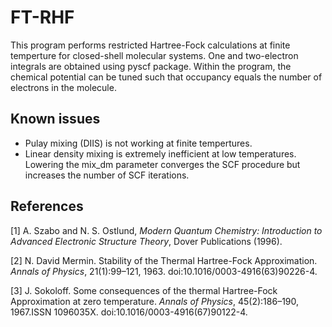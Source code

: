 # FT-RHF

This program performs restricted Hartree-Fock calculations at finite temperture for closed-shell molecular systems. One and two-electron integrals are obtained using pyscf package. Within the program, the chemical potential can be tuned such that occupancy equals the number of electrons in the molecule. 

## Known issues

- Pulay mixing (DIIS) is not working at finite tempertures. 
- Linear density mixing is extremely inefficient at low temperatures. Lowering the mix_dm parameter converges the SCF procedure but increases the number of SCF iterations.

## References

[1]  A. Szabo and N. S. Ostlund, *Modern Quantum Chemistry: Introduction to Advanced Electronic Structure Theory*, Dover Publications (1996). 

[2] N. David Mermin. Stability of the Thermal Hartree-Fock Approximation. *Annals  of  Physics*, 21(1):99–121, 1963. doi:10.1016/0003-4916(63)90226-4.

[3] J. Sokoloff. Some consequences of the thermal Hartree-Fock Approximation at zero temperature. *Annals  of  Physics*, 45(2):186–190, 1967.ISSN 1096035X. doi:10.1016/0003-4916(67)90122-4.
